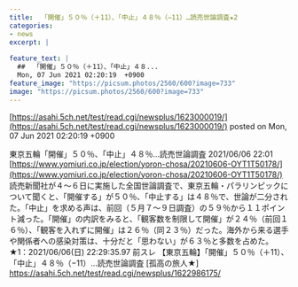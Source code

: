 ```yaml
---
title:  「開催」５０％（＋11）、「中止」４８％（−11）…読売世論調査★2  
categories:
- news
excerpt: |
  
feature_text: |
  ##  「開催」５０％（＋11）、「中止」４８...
  Mon, 07 Jun 2021 02:20:19  +0900
feature_image: "https://picsum.photos/2560/600?image=733"
image: "https://picsum.photos/2560/600?image=733"
---
```


[https://asahi.5ch.net/test/read.cgi/newsplus/1623000019/](https://asahi.5ch.net/test/read.cgi/newsplus/1623000019/)
posted on Mon, 07 Jun 2021 02:20:19  +0900

<!--more-->

東京五輪「開催」５０％、「中止」４８％…読売世論調査 2021/06/06 22:01 [https://www.yomiuri.co.jp/election/yoron-chosa/20210606-OYT1T50178/](https://www.yomiuri.co.jp/election/yoron-chosa/20210606-OYT1T50178/) 　読売新聞社が４〜６日に実施した全国世論調査で、東京五輪・パラリンピックについて聞くと、「開催する」が５０％、「中止する」は４８％で、世論が二分された。「中止」を求める声は、前回（５月７〜９日調査）の５９％から１１ポイント減った。「開催」の内訳をみると、「観客数を制限して開催」が２４％（前回１６％）、「観客を入れずに開催」は２６％（同２３％）だった。海外から来る選手や関係者への感染対策は、十分だと「思わない」が６３％と多数を占めた。 ★1：2021/06/06(日) 22:29:35.97 前スレ 【東京五輪】「開催」５０％（＋11）、「中止」４８％（−11）…読売世論調査 [孤高の旅人★] https://asahi.5ch.net/test/read.cgi/newsplus/1622986175/
